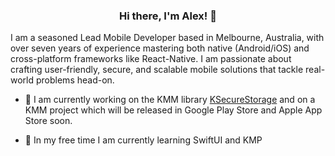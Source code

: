 ### <div align="center">Hi there, I'm Alex! 👋</div>  
  

I am a seasoned Lead Mobile Developer based in Melbourne, Australia, with over seven years of experience mastering both native (Android/iOS) and cross-platform frameworks like React-Native. I am passionate about crafting user-friendly, secure, and scalable mobile solutions that tackle real-world problems head-on.  
  

- 🔭 I am currently working on the KMM library [KSecureStorage](https://github.com/AlexanderEggers/ksecurestorage) and on a KMM project which will be released in Google Play Store and Apple App Store soon.


- 🌱 In my free time I am currently learning SwiftUI and KMP
